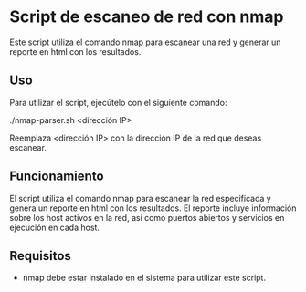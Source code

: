 # Script de escaneo de red con nmap

Este script utiliza el comando nmap para escanear una red y generar un reporte en html con los resultados.

## Uso

Para utilizar el script, ejecútelo con el siguiente comando:

./nmap-parser.sh <dirección IP>

Reemplaza <dirección IP> con la dirección IP de la red que deseas escanear.

## Funcionamiento

El script utiliza el comando nmap para escanear la red especificada y genera un reporte en html con los resultados. El reporte incluye información sobre los host activos en la red, así como puertos abiertos y servicios en ejecución en cada host.

## Requisitos

- nmap debe estar instalado en el sistema para utilizar este script.